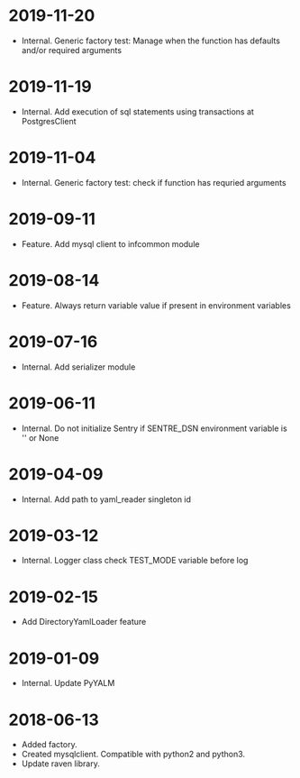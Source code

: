 2019-11-20
==========
* Internal. Generic factory test: Manage when the function has defaults and/or required arguments

2019-11-19
==========
* Internal. Add execution of sql statements using transactions at PostgresClient

2019-11-04
==========
* Internal. Generic factory test: check if function has requried arguments

2019-09-11
==========
* Feature. Add mysql client to infcommon module

2019-08-14
==========
* Feature. Always return variable value if present in environment variables

2019-07-16
============
* Internal. Add serializer module

2019-06-11
==========
* Internal. Do not initialize Sentry if SENTRE_DSN environment variable is '' or None

2019-04-09
==========
* Internal. Add path to yaml_reader singleton id

2019-03-12
==========
* Internal. Logger class check TEST_MODE variable before log

2019-02-15
==========
* Add DirectoryYamlLoader feature

2019-01-09
==========
* Internal. Update PyYALM

2018-06-13
==========
* Added factory.
* Created mysqlclient. Compatible with python2 and python3.
* Update raven library.
